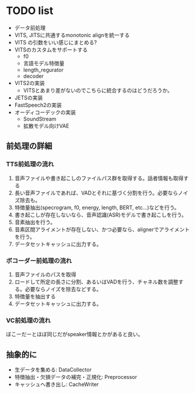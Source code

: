 # TODO list
- データ前処理
- VITS, JITSに共通するmonotonic alignを統一する
- VITS の引数をいい感じにまとめる?
- VITSのカスタムをサポートする
    - f0
    - 言語モデル特徴量
    - length_regurator
    - decoder
- VITS2の実装
    - VITSとあまり差がないのでこちらに統合するのはどうだろうか。
- JETSの実装
- FastSpeech2の実装
- オーディコーデックの実装
    - SoundStream
    - 拡散モデル向けVAE


## 前処理の詳細
### TTS前処理の流れ
1. 音声ファイルや書き起こしのファイルパス群を取得する。話者情報も取得する
2. 長い音声ファイルであれば、VADとそれに基づく分割を行う。必要ならノイズ除去も。
3. 特徴量抽出(specrogram, f0, energy, length, BERT, etc...)などを行う。
4. 書き起こしが存在しないなら、音声認識(ASR)モデルで書き起こしを行う。
5. 音素抽出を行う。
6. 音素区間アライメントが存在しない、かつ必要なら、alignerでアライメントを行う。
7. データセットキャッシュに出力する。

### ボコーダー前処理の流れ
1. 音声ファイルのパスを取得
2. ロードして所定の長さに分割、あるいはVADを行う、チャネル数を調整する。必要ならノイズを除去などする。
3. 特徴量を抽出する
4. データセットキャッシュに出力する。

### VC前処理の流れ
ぼこーだーとほぼ同じだがspeaker情報とかがあると良い。

## 抽象的に
- 生データを集める: DataCollector
- 特徴抽出・欠損データの補完・正規化: Preprocessor
- キャッシュへ書き出し: CacheWriter